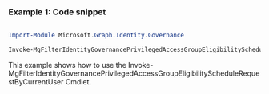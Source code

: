 ### Example 1: Code snippet

```powershell

Import-Module Microsoft.Graph.Identity.Governance

Invoke-MgFilterIdentityGovernancePrivilegedAccessGroupEligibilityScheduleRequestByCurrentUser -On $onId 

```
This example shows how to use the Invoke-MgFilterIdentityGovernancePrivilegedAccessGroupEligibilityScheduleRequestByCurrentUser Cmdlet.

